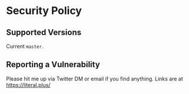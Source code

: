 # Security Policy

## Supported Versions

Current `master`.

## Reporting a Vulnerability

Please hit me up via Twitter DM or email if you find anything. Links are at https://literal.plus/

